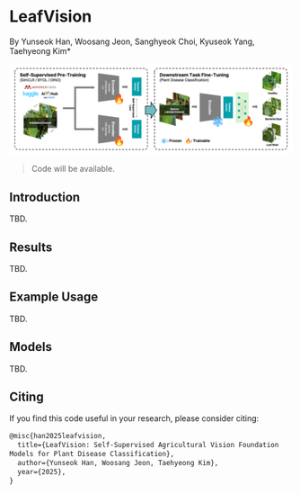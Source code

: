# LeafVision
By Yunseok Han, Woosang Jeon, Sanghyeok Choi, Kyuseok Yang, Taehyeong Kim*

![LeafVision Grapical Abstract](imgs/github_figure.png)

> Code will be available.

## Introduction
TBD.

## Results
TBD.

## Example Usage
TBD.

## Models
TBD.

## Citing
If you find this code useful in your research, please consider citing:

    @misc{han2025leafvision,
      title={LeafVision: Self-Supervised Agricultural Vision Foundation Models for Plant Disease Classification},
      author={Yunseok Han, Woosang Jeon, Taehyeong Kim},
      year={2025},
    }
